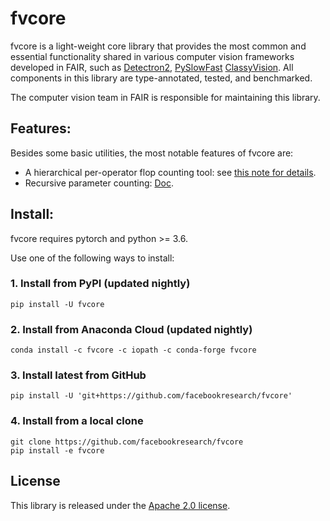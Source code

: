 # fvcore

fvcore is a light-weight core library that provides the most common and essential
functionality shared in various computer vision frameworks developed in FAIR,
such as [Detectron2](https://github.com/facebookresearch/detectron2/),
[PySlowFast](https://github.com/facebookresearch/SlowFast)
[ClassyVision](https://github.com/facebookresearch/ClassyVision).
All components in this library are type-annotated, tested, and benchmarked.

The computer vision team in FAIR is responsible for maintaining this library.

## Features:

Besides some basic utilities, the most notable features of fvcore are:
* A hierarchical per-operator flop counting tool: see [this note for details](./docs/flop_count.md).
* Recursive parameter counting: [Doc](https://detectron2.readthedocs.io/en/latest/modules/fvcore.html#fvcore.nn.parameter_count).

## Install:

fvcore requires pytorch and python >= 3.6.

Use one of the following ways to install:

### 1. Install from PyPI (updated nightly)
```
pip install -U fvcore
```

### 2. Install from Anaconda Cloud (updated nightly)

```
conda install -c fvcore -c iopath -c conda-forge fvcore
```

### 3. Install latest from GitHub
```
pip install -U 'git+https://github.com/facebookresearch/fvcore'
```

### 4. Install from a local clone
```
git clone https://github.com/facebookresearch/fvcore
pip install -e fvcore
```

## License

This library is released under the [Apache 2.0 license](https://github.com/facebookresearch/fvcore/blob/master/LICENSE).
